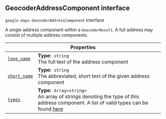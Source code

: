 
<h2 id="GeocoderAddressComponent">GeocoderAddressComponent interface</h2>
<p>
<code><span itemprop="path">google.maps</span>.<span itemprop="name">GeocoderAddressComponent</span></code>
interface
</p>
<p>A single address component within a <code>GeocoderResult</code>. A full address may consist of multiple address components.</p>
<div class="devsite-table-wrapper"><table class="properties responsive" summary="interface GeocoderAddressComponent - Properties">
<thead>
<tr><th colspan="2">Properties</th>
</tr></thead>
<tbody>
<tr id="GeocoderAddressComponent.long_name">
<td itemprop="property"><code><a class="secret-link" href="#GeocoderAddressComponent.long_name"><span>long_name</span></a></code></td>
<td><div><strong>Type:</strong>&nbsp; <code>string</code></div>
<div class="desc">The full text of the address component</div></td>
</tr>
<tr id="GeocoderAddressComponent.short_name">
<td itemprop="property"><code><a class="secret-link" href="#GeocoderAddressComponent.short_name"><span>short_name</span></a></code></td>
<td><div><strong>Type:</strong>&nbsp; <code>string</code></div>
<div class="desc">The abbreviated, short text of the given address component</div></td>
</tr>
<tr id="GeocoderAddressComponent.types">
<td itemprop="property"><code><a class="secret-link" href="#GeocoderAddressComponent.types"><span>types</span></a></code></td>
<td><div><strong>Type:</strong>&nbsp; <code>Array&lt;string&gt;</code></div>
<div class="desc">An array of strings denoting the type of this address component. A list of valid types can be found <a href="https://developers.google.com/maps/documentation/geocoding/#Types">here</a></div></td>
</tr>
</tbody>
</table></div>
<script src="replace_links.js"></script>
